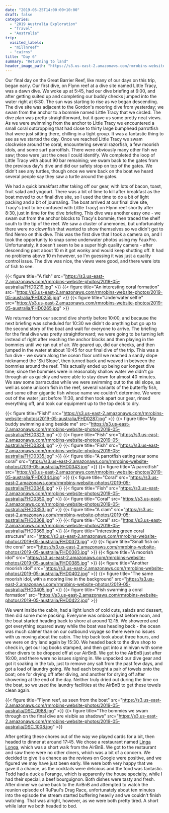 ```yaml
---
date: "2019-05-25T14:00:00+10:00"
draft: false
categories:
  - "2019 Australia Exploration"
  - "Travel"
  - "Australia"
trip:
  visited_labels:
  - "millnreef"
  - "cairns"
title: "Day 6"
summary: "Returning to land"
header_image_path: "https://s3.us-east-2.amazonaws.com/rmrobins-website-photos/2019-05-australia/DSC_0950.jpg"
---
```


Our final day on the Great Barrier Reef, like many of our days on this trip, began early. Our first dive, on Flynn reef at a dive site named Little Tracy, was a dawn dive. We woke up at 5:45, had our dive briefing at 6:00, and after getting suited up and completing our buddy checks jumped into the water right at 6:30. The sun was starting to rise as we began descending. The dive site was adjacent to the Gordon's mooring dive from yesterday; we swam from the anchor to a bommie named Little Tracy that we circled. The dive plan was pretty straightforward, but it gave us some pretty neat views. As we were swimming from the anchor to Little Tracy we encountered a small coral outcropping that had close to thirty large bumphead parrotfish that were just sitting there, chilling in a tight group. It was a fantastic thing to see as we started the day. Once we reached Little Tracy we swam clockwise around the coral, encountering several razorfish, a few moorish idols, and some surf parrotfish. There were obviously many other fish we saw; those were just the ones I could identify. We completed the loop of Little Tracy with about 90 bar remaining; we swam back to the gates from the previous day's dive and did our safety stop on top of the gates. We didn't see any turtles, though once we were back on the boat we heard several people say they saw a turtle around the gates.

We had a quick breakfast after taking off our gear, with lots of bacon, toast, fruit salad and yogourt. There was a bit of time to kill after breakfast as the boat moved to our final dive site, so I used the time to do a bit of light packing and a bit of journaling. The boat arrived at our final dive site, Tracy's (not to be confused with Little Tracy) on Flynn reef shortly after 8:30, just in time for the dive briefing. This dive was another easy one - we swam out from the anchor blocks to Tracy's bommie, then traced the shelf south to the tip of the reef. We saw a cluster of anemones, but unfortunately there were no clownfish that wanted to show themselves so we didn't get to find Nemo on this dive. This was the first dive that I took a camera on, and I took the opportunity to snap some underwater photos using my FauxPro. Unfortunately, it doesn't seem to be a super high quality camera - after descending past about 10 m it got wonky and would keep shutting off. It had no problems above 10 m however, so I'm guessing it was just a quality control issue. The dive was nice, the views were good, and there were lots of fish to see.

{{< figure title="A fish" src="https://s3.us-east-2.amazonaws.com/rmrobins-website-photos/2019-05-australia/FHD0219.jpg" >}}
{{< figure title="An interesting coral formation" src="https://s3.us-east-2.amazonaws.com/rmrobins-website-photos/2019-05-australia/FHD0255.jpg" >}}
{{< figure title="Underwater selfie" src="https://s3.us-east-2.amazonaws.com/rmrobins-website-photos/2019-05-australia/FHD0265.jpg" >}}

We returned from our second dive shortly before 10:00, and because the next briefing was scheduled for 10:30 we didn't do anything but go up to the second story of the boat and wait for everyone to arrive. The briefing for the final dive was pretty straightforward; we were going to be turning left instead of right after reaching the anchor blocks and then playing in the bommies until we ran out of air. We geared up, did our checks, and then jumped in the water at about 10:45 for our final dive of the trip. This was a fun dive - we swam along the ocean floor until we reached a sandy slope nicknamed the 'Ski Slope', then turned back and weaved in between the bommies around the reef. This actually ended up being our longest dive time; since the bommies were in reasonably shallow water we didn't go through air as quickly and were able to stay down for almost 40 minutes. We saw some barracudas while we were swimming out to the ski slope, as well as some unicorn fish in the reef, several variants of the butterfly fish, and some other gigantic fish whose name we couldn't determine. We were out of the water just before 11:30, and then took apart our gear, rinsed everything off, and took our equipment up to the top deck to dry.

{{< figure title="Fish!" src="https://s3.us-east-2.amazonaws.com/rmrobins-website-photos/2019-05-australia/FHD0287.jpg" >}}
{{< figure title="My buddy swimming along beside me" src="https://s3.us-east-2.amazonaws.com/rmrobins-website-photos/2019-05-australia/FHD0323.jpg" >}}
{{< figure title="Fish" src="https://s3.us-east-2.amazonaws.com/rmrobins-website-photos/2019-05-australia/FHD0324.jpg" >}}
{{< figure title="Fish" src="https://s3.us-east-2.amazonaws.com/rmrobins-website-photos/2019-05-australia/FHD0335.jpg" >}}
{{< figure title="A parrotfish eating near some coral" src="https://s3.us-east-2.amazonaws.com/rmrobins-website-photos/2019-05-australia/FHD0343.jpg" >}}
{{< figure title="A parrotfish" src="https://s3.us-east-2.amazonaws.com/rmrobins-website-photos/2019-05-australia/FHD0344.jpg" >}}
{{< figure title="Coral" src="https://s3.us-east-2.amazonaws.com/rmrobins-website-photos/2019-05-australia/FHD0348.jpg" >}}
{{< figure title="Fish" src="https://s3.us-east-2.amazonaws.com/rmrobins-website-photos/2019-05-australia/FHD0350.jpg" >}}
{{< figure title="Coral" src="https://s3.us-east-2.amazonaws.com/rmrobins-website-photos/2019-05-australia/FHD0353.jpg" >}}
{{< figure title="A clam" src="https://s3.us-east-2.amazonaws.com/rmrobins-website-photos/2019-05-australia/FHD0368.jpg" >}}
{{< figure title="Coral" src="https://s3.us-east-2.amazonaws.com/rmrobins-website-photos/2019-05-australia/FHD0369.jpg" >}}
{{< figure title="Interesting green coral structure" src="https://s3.us-east-2.amazonaws.com/rmrobins-website-photos/2019-05-australia/FHD0373.jpg" >}}
{{< figure title="Small fish on the coral" src="https://s3.us-east-2.amazonaws.com/rmrobins-website-photos/2019-05-australia/FHD0383.jpg" >}}
{{< figure title="A moorish idol" src="https://s3.us-east-2.amazonaws.com/rmrobins-website-photos/2019-05-australia/FHD0385.jpg" >}}
{{< figure title="Another moorish idol" src="https://s3.us-east-2.amazonaws.com/rmrobins-website-photos/2019-05-australia/FHD0402.jpg" >}}
{{< figure title="The same moorish idol, with a mooring line in the background" src="https://s3.us-east-2.amazonaws.com/rmrobins-website-photos/2019-05-australia/FHD0405.jpg" >}}
{{< figure title="Fish swarming a coral formation" src="https://s3.us-east-2.amazonaws.com/rmrobins-website-photos/2019-05-australia/FHD0422.jpg" >}}

We went inside the cabin, had a light lunch of cold cuts, salads and dessert, then did some more packing. Everyone was onboard just before noon, and the boat started heading back to shore at around 12:15. We showered and got everything squared away while the boat was heading back - the ocean was much calmer than on our outbound voyage so there were no issues with us moving about the cabin. The trip back took about three hours, and we were on dry land again by 15:30. We headed back to the dive shop to check in, get our log books stamped, and then got into a minivan with some other divers to be dropped off at our AirBnB. We got to the AirBnB just after 16:00, and there were no issues signing in. We unpacked our dive gear and got it soaking in the tub, just to remove any salt from the past few days, and got a load of laundry going. We had each brought a pair of towels onto the boat; one for drying off after diving, and another for drying off after showering at the end of the day. Neither truly dried out during the time on the boat, so we used the laundry facilities at the AirBnB to get these towels clean again.

{{< figure title="Flynn reef, as seen from the boat" src="https://s3.us-east-2.amazonaws.com/rmrobins-website-photos/2019-05-australia/DSC_0988.jpg" >}}
{{< figure title="The bommies we swam through on the final dive are visible as shadows" src="https://s3.us-east-2.amazonaws.com/rmrobins-website-photos/2019-05-australia/DSC_1008.jpg" >}}

After getting these chores out of the way we played cards for a bit, then headed to dinner at around 17:45. We chose a restaurant named [Linga Longa](https://goo.gl/maps/9H6m4pniNPsxUpTL9), which was a short walk from the AirBnB. We got to the restaurant and saw there were no other diners, which was a bit of a concern. We decided to give it a chance as the reviews on Google were positive, and we figured we may have just been early. We were both very happy that we gave it a chance, as the cocktails were delicious and the food was fantastic. Todd had a duck a l'orange, which is apparently the house specialty, while I had their special, a beef bourguignon. Both dishes were tasty and fresh. After dinner we came back to the AirBnB and attempted to watch the reunion episode of RuPaul's Drag Race, unfortunately about ten minutes into the episode the stream started buffering heavily and we couldn't finish watching. That was alright, however, as we were both pretty tired. A short while later we both headed to bed.
